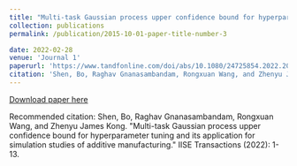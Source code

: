 ```yaml
---
title: "Multi-task Gaussian process upper confidence bound for hyperparameter tuning and its application for simulation studies of additive manufacturing"
collection: publications
permalink: /publication/2015-10-01-paper-title-number-3

date: 2022-02-28
venue: 'Journal 1'
paperurl: 'https://www.tandfonline.com/doi/abs/10.1080/24725854.2022.2039813'
citation: 'Shen, Bo, Raghav Gnanasambandam, Rongxuan Wang, and Zhenyu James Kong. "Multi-task Gaussian process upper confidence bound for hyperparameter tuning and its application for simulation studies of additive manufacturing." IISE Transactions (2022): 1-13.'
---
```


[Download paper here](https://www.tandfonline.com/doi/abs/10.1080/24725854.2022.2039813)

Recommended citation: Shen, Bo, Raghav Gnanasambandam, Rongxuan Wang, and Zhenyu James Kong. "Multi-task Gaussian process upper confidence bound for hyperparameter tuning and its application for simulation studies of additive manufacturing." IISE Transactions (2022): 1-13.
